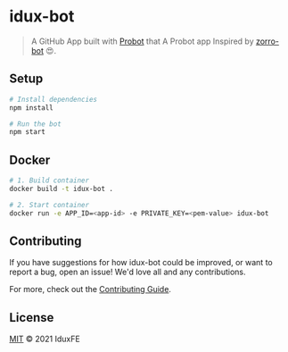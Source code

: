 # idux-bot

> A GitHub App built with [Probot](https://github.com/probot/probot) that A Probot app
> Inspired by [zorro-bot](https://github.com/NG-ZORRO/zorro-bot) 😍.

## Setup

```sh
# Install dependencies
npm install

# Run the bot
npm start
```

## Docker

```sh
# 1. Build container
docker build -t idux-bot .

# 2. Start container
docker run -e APP_ID=<app-id> -e PRIVATE_KEY=<pem-value> idux-bot
```

## Contributing

If you have suggestions for how idux-bot could be improved, or want to report a bug, open an issue! We'd love all and any contributions.

For more, check out the [Contributing Guide](CONTRIBUTING.md).

## License

[MIT](LICENSE) © 2021 IduxFE
